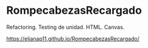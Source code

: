 # RompecabezasRecargado
Refactoring. Testing de unidad. HTML. Canvas.

https://elianap11.github.io/RompecabezasRecargado/
